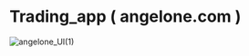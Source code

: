 # Trading_app ( angelone.com )

![angelone_UI(1)](https://github.com/Macha-Akhil/AngleOne_trading/assets/118301122/e21c7e4f-e2eb-4624-85f8-049fbf1a7dca)


